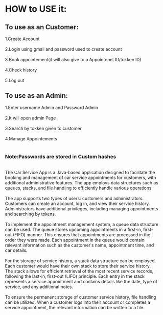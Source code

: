 <h1>HOW to USE it:</h1>

<h2>To use as an Customer:</h2>

1.Create Account<br><br>
2.Login using gmail and password used to create account <br><br>
3.Book appointement(it will also give to a Appointenet ID/tokken ID)<br><br>
4.Check history<br><br>
5.Log out<br>

<h2>To use as an Admin:</h2>

1.Enter username Admin and Password Admin<br><br>
2.It will open admin Page<br><br>
3.Search by tokken given to customer<br><br>
4.Manage Appointements<br><br>
<h3>Note:Passwords are stored in Custom hashes</h3>
<br>
The Car Service App is a Java-based application designed to facilitate the booking and management of car service appointments for customers, with additional administrative features. The app employs data structures such as queues, stacks, and file handling to efficiently handle various operations.
<br><br>
The app supports two types of users: customers and administrators. Customers can create an account, log in, and view their service history. Administrators have additional privileges, including managing appointments and searching by tokens.
<br><br>
To implement the appointment management system, a queue data structure can be used. The queue stores upcoming appointments in a first-in, first-out (FIFO) manner. This ensures that appointments are processed in the order they were made. Each appointment in the queue would contain relevant information such as the customer's name, appointment time, and car details.
<br><br>
For the storage of service history, a stack data structure can be employed. Each customer would have their own stack to store their service history. The stack allows for efficient retrieval of the most recent service records, following the last-in, first-out (LIFO) principle. Each entry in the stack represents a service appointment and contains details like the date, type of service, and any additional notes.
<br><br>
To ensure the permanent storage of customer service history, file handling can be utilized. When a customer logs into their account or completes a service appointment, the relevant information can be written to a file. 
